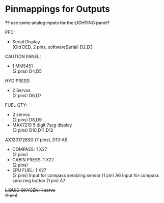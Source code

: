 # Pinmappings for Outputs

~~?? use some analog inputs for the LIGHTING panel?~~

PFD: 
- Serial Display  
(Old DED, 2 pins, softwareSerial) D2,D3

CAUTION PANEL: 
- 1 MM5451  
(2 pins) D4,D5

HYD PRESS: 
- 2 Servos  
(2 pins) D6,D7

FUEL QTY:  
- 2 servos   
(2 pins) D8,D9  
- MAX7219 5 digit 7seg display  
(3 pins) D10,D11,D12

AX1201728SG
(7 pins), D13-A5
- COMPASS: 1 X27   
(2 pins)
- CABIN PRESS: 1 X27  
(2 pins)
- EPU FUEL: 1 X27  
(2 pins)
Input for compass seroizing sensor
(1 pin) A6
Input for compass seroizing button
(1 pin) A7

~~LIQUID OXYGEN: 1 servo  
(1 pin)~~

